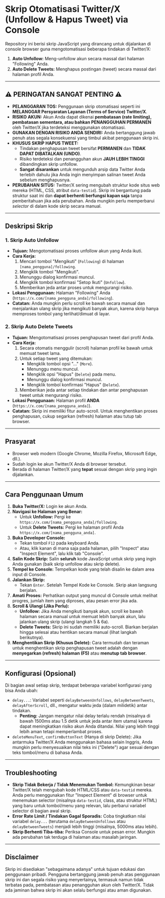 # Skrip Otomatisasi Twitter/X (Unfollow & Hapus Tweet) via Console

Repository ini berisi skrip JavaScript yang dirancang untuk dijalankan di console browser guna mengotomatisasi beberapa tindakan di Twitter/X:

1.  **Auto Unfollow:** Meng-unfollow akun secara massal dari halaman "Following" Anda.
2.  **Auto Delete Tweets:** Menghapus postingan (tweet) secara massal dari halaman profil Anda.

---

## ⚠️ PERINGATAN SANGAT PENTING ⚠️

*   **PELANGGARAN TOS:** Penggunaan skrip otomatisasi seperti ini **MELANGGAR Persyaratan Layanan (Terms of Service) Twitter/X**.
*   **RISIKO AKUN:** Akun Anda dapat dikenai **pembatasan (rate limiting), pembatasan sementara, atau bahkan PENANGGUHAN PERMANEN** oleh Twitter/X jika terdeteksi menggunakan otomatisasi.
*   **GUNAKAN DENGAN RISIKO ANDA SENDIRI:** Anda bertanggung jawab penuh atas segala konsekuensi yang timbul akibat penggunaan skrip ini.
*   **KHUSUS SKRIP HAPUS TWEET:**
    *   Tindakan penghapusan tweet bersifat **PERMANEN** dan **TIDAK DAPAT DIBATALKAN (UNDO)**.
    *   Risiko terdeteksi dan penangguhan akun **JAUH LEBIH TINGGI** dibandingkan skrip unfollow.
    *   **Sangat disarankan** untuk mengunduh arsip data Twitter Anda terlebih dahulu jika Anda ingin menyimpan salinan tweet Anda sebelum menghapusnya.
*   **PERUBAHAN SITUS:** Twitter/X sering mengubah struktur kode situs web mereka (HTML, CSS, atribut `data-testid`). Skrip ini bergantung pada struktur saat ini dan **dapat berhenti berfungsi kapan saja** tanpa pemberitahuan jika ada perubahan. Anda mungkin perlu memperbarui *selector* di dalam kode skrip secara manual.

---

## Deskripsi Skrip

### 1. Skrip Auto Unfollow

*   **Tujuan:** Mengotomatisasi proses unfollow akun yang Anda ikuti.
*   **Cara Kerja:**
    1.  Mencari tombol "Mengikuti" (`Following`) di halaman `[nama_pengguna]/following`.
    2.  Mengklik tombol "Mengikuti".
    3.  Menunggu dialog konfirmasi muncul.
    4.  Mengklik tombol konfirmasi "Setop Ikuti" (`Unfollow`).
    5.  Memberikan jeda antar proses untuk mengurangi risiko.
*   **Lokasi Penggunaan:** Halaman "Following" Anda (`https://x.com/[nama_pengguna_anda]/following`).
*   **Catatan:** Anda mungkin perlu scroll ke bawah secara manual dan menjalankan ulang skrip jika mengikuti banyak akun, karena skrip hanya memproses tombol yang terlihat/dimuat di layar.

### 2. Skrip Auto Delete Tweets

*   **Tujuan:** Mengotomatisasi proses penghapusan tweet dari profil Anda.
*   **Cara Kerja:**
    1.  Secara otomatis menggulir (scroll) halaman profil ke bawah untuk memuat tweet lama.
    2.  Untuk setiap tweet yang ditemukan:
        *   Mengklik tombol opsi "..." (`More`).
        *   Menunggu menu muncul.
        *   Mengklik opsi "Hapus" (`Delete`) pada menu.
        *   Menunggu dialog konfirmasi muncul.
        *   Mengklik tombol konfirmasi "Hapus" (`Delete`).
    3.  Memberikan jeda antar setiap tindakan dan antar penghapusan tweet untuk mengurangi risiko.
*   **Lokasi Penggunaan:** Halaman profil **ANDA** (`https://x.com/[nama_pengguna_anda]`).
*   **Catatan:** Skrip ini memiliki fitur auto-scroll. Untuk menghentikan proses penghapusan, cukup segarkan (refresh) halaman atau tutup tab browser.

---

## Prasyarat

*   Browser web modern (Google Chrome, Mozilla Firefox, Microsoft Edge, dll.).
*   Sudah login ke akun Twitter/X Anda di browser tersebut.
*   Berada di halaman Twitter/X yang **tepat** sesuai dengan skrip yang ingin dijalankan.

---

## Cara Penggunaan Umum

1.  **Buka Twitter/X:** Login ke akun Anda.
2.  **Navigasi ke Halaman yang Benar:**
    *   Untuk **Unfollow:** Pergi ke `https://x.com/[nama_pengguna_anda]/following`.
    *   Untuk **Delete Tweets:** Pergi ke halaman profil Anda `https://x.com/[nama_pengguna_anda]`.
3.  **Buka Developer Console:**
    *   Tekan tombol `F12` pada keyboard Anda.
    *   Atau, klik kanan di mana saja pada halaman, pilih "Inspect" atau "Inspect Element", lalu klik tab "Console".
4.  **Salin Kode Skrip:** Salin **seluruh** kode JavaScript untuk skrip yang ingin Anda gunakan (baik skrip unfollow atau skrip delete).
5.  **Tempel ke Console:** Tempelkan kode yang telah disalin ke dalam area input di Console.
6.  **Jalankan Skrip:**
    *   Tekan `Enter`. Setelah Tempel Kode ke Console. Skrip akan langsung berjalan.
7.  **Amati Proses:** Perhatikan output yang muncul di Console untuk melihat progres, jumlah item yang diproses, atau pesan error jika ada.
8.  **Scroll & Ulangi (Jika Perlu):**
    *   **Unfollow:** Jika Anda mengikuti banyak akun, scroll ke bawah halaman secara manual untuk memuat lebih banyak akun, lalu jalankan ulang skrip (ulangi langkah 5 & 6a).
    *   **Delete Tweets:** Skrip ini sudah memiliki auto-scroll. Biarkan berjalan hingga selesai atau hentikan secara manual (lihat langkah berikutnya).
9.  **Menghentikan Skrip (Khusus Delete):** Cara termudah dan teraman untuk menghentikan skrip penghapusan tweet adalah dengan **menyegarkan (refresh) halaman (F5)** atau **menutup tab browser**.

---

## Konfigurasi (Opsional)

Di bagian awal setiap skrip, terdapat beberapa variabel konfigurasi yang bisa Anda ubah:

*   `delay...`: Variabel seperti `delayBetweenUnfollows`, `delayBetweenTweets`, `delayAfterScroll`, dll., mengatur waktu jeda (dalam milidetik) antar tindakan.
    *   **Penting:** Jangan mengatur nilai delay terlalu rendah (misalnya di bawah 1500ms atau 1.5 detik untuk jeda antar item utama) karena dapat meningkatkan risiko akun Anda ditandai. Nilai yang lebih tinggi lebih aman tetapi memperlambat proses.
*   `deleteMenuText`, `confirmButtonText` (Hanya di skrip Delete): Jika antarmuka Twitter/X Anda menggunakan bahasa selain Inggris, Anda mungkin perlu menyesuaikan nilai teks ini ("Delete") agar sesuai dengan teks tombol/menu di bahasa Anda.

---

## Troubleshooting

*   **Skrip Tidak Bekerja / Tidak Menemukan Tombol:** Kemungkinan besar Twitter/X telah mengubah kode HTML/CSS atau `data-testid` mereka. Anda perlu menggunakan fitur "Inspect Element" di browser untuk menemukan selector (misalnya `data-testid`, class, atau struktur HTML) yang baru untuk tombol/menu yang relevan, lalu perbarui variabel selector di bagian awal skrip.
*   **Error Rate Limit / Tindakan Gagal Sporadis:** Coba tingkatkan nilai variabel `delay...` (terutama `delayBetweenUnfollows` atau `delayBetweenTweets`) menjadi lebih tinggi (misalnya, 5000ms atau lebih).
*   **Skrip Berhenti Tiba-tiba:** Periksa Console untuk pesan error. Mungkin ada perubahan tak terduga di halaman atau masalah jaringan.

---

## Disclaimer

Skrip ini disediakan "sebagaimana adanya" untuk tujuan edukasi dan penggunaan pribadi. Pengguna bertanggung jawab penuh atas penggunaan skrip ini dan segala risiko yang menyertainya, termasuk namun tidak terbatas pada, pembatasan atau penangguhan akun oleh Twitter/X. Tidak ada jaminan bahwa skrip ini akan selalu berfungsi atau aman digunakan.
